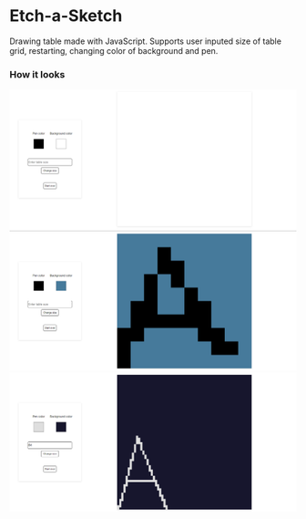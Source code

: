 # Etch-a-Sketch

Drawing table made with JavaScript. Supports user inputed size of table grid, restarting, changing color of background and pen.

### How it looks

![image1](https://raw.githubusercontent.com/kojic11/Etch-a-Sketch/main/media/home.png)
![image2](https://raw.githubusercontent.com/kojic11/Etch-a-Sketch/main/media/draw.png)
![image3](https://raw.githubusercontent.com/kojic11/Etch-a-Sketch/main/media/size64.png)
